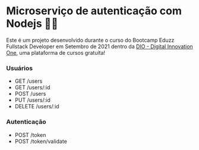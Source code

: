 # Microserviço de autenticação com Nodejs :hammer::wrench:

Este é um projeto desenvolvido durante o curso do Bootcamp Eduzz Fullstack Developer em Setembro de 2021 dentro da [DIO - Digital Innovation One](https://digitalinnovation.one/), uma plataforma de cursos gratuíta!

### Usuários

* GET /users
* GET /users/:id
* POST /users
* PUT /users/:id
* DELETE /users/:id

### Autenticação

* POST /token
* POST /token/validate
